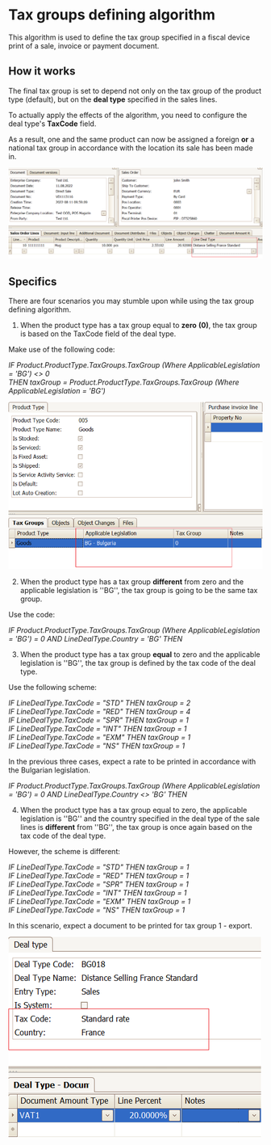 # Tax groups defining algorithm

This algorithm is used to define the tax group specified in a fiscal device print of a sale, invoice or payment document.

## How it works

The final tax group is set to depend not only on the tax group of the product type (default), but on the **deal type** specified in the sales lines.

To actually apply the effects of the algorithm, you need to configure the deal type's **TaxCode** field. 

As a result, one and the same product can now be assigned a foreign **or** a national tax group in accordance with the location its sale has been made in.

![Picture](images/scrshot_1.png)

## Specifics

There are four scenarios you may stumble upon while using the tax group defining algorithm.

1. When the product type has a tax group equal to **zero** **(0)**, the tax group is based on the TaxCode field of the deal type.

Make use of the following code:

_IF Product.ProductType.TaxGroups.TaxGroup (Where ApplicableLegislation = 'BG') <> 0 <br>
THEN taxGroup = Product.ProductType.TaxGroups.TaxGroup (Where ApplicableLegislation = 'BG')_

![Picture](images/scrshot_2.png)

2. When the product type has a tax group **different** from zero and the applicable legislation is ''BG'', the tax group is going to be the same tax group.

Use the code:

_IF Product.ProductType.TaxGroups.TaxGroup (Where ApplicableLegislation = 'BG') = 0 AND LineDealType.Country = 'BG' THEN_

3. When the product type has a tax group **equal** to zero and the applicable legislation is ''BG'', the tax group is defined by the tax code of the deal type.

Use the following scheme:

_IF LineDealType.TaxCode = "STD" THEN taxGroup = 2 <br>
IF LineDealType.TaxCode = "RED" THEN taxGroup = 4 <br>
IF LineDealType.TaxCode = "SPR" THEN taxGroup = 1 <br>
IF LineDealType.TaxCode = "INT" THEN taxGroup = 1 <br>
IF LineDealType.TaxCode = "EXM" THEN taxGroup = 1 <br>
IF LineDealType.TaxCode = "NS" THEN taxGroup = 1_ <br>

In the previous three cases, expect a rate to be printed in accordance with the Bulgarian legislation.

_IF Product.ProductType.TaxGroups.TaxGroup (Where ApplicableLegislation = 'BG') = 0 AND LineDealType.Country <> 'BG' THEN_

4. When the product type has a tax group equal to zero, the applicable legislation is ''BG'' and the country specified in the deal type of the sale lines is **different** from ''BG'', the tax group is once again based on the tax code of the deal type.

However, the scheme is different:

_IF LineDealType.TaxCode = "STD" THEN taxGroup = 1 <br>
IF LineDealType.TaxCode = "RED" THEN taxGroup = 1 <br>
IF LineDealType.TaxCode = "SPR" THEN taxGroup = 1 <br>
IF LineDealType.TaxCode = "INT" THEN taxGroup = 1 <br>
IF LineDealType.TaxCode = "EXM" THEN taxGroup = 1 <br>
IF LineDealType.TaxCode = "NS" THEN taxGroup = 1_ 

In this scenario, expect a document to be printed for tax group 1 - export.

![Picture](images/scrshot_3.png)
